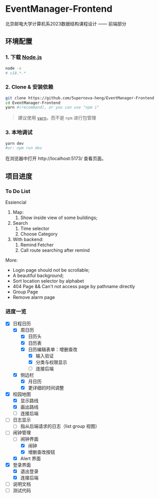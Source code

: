 # EventManager-Frontend

北京邮电大学计算机系2023数据结构课程设计 —— 前端部分

## 环境配置

### 1. 下载 [Node.js](https://nodejs.org/en)

```bash
node -v
# v18.*.*
```

### 2. Clone & 安装依赖

```bash
git clone https://github.com/5upernova-heng/EventManager-Frontend
cd EventManager-Frontend
yarn #(recommand), or you can use "npm i"
```

> 建议使用 [`yarn`](https://yarnpkg.com/)，而不是 `npm` 进行包管理

### 3. 本地调试

```bash
yarn dev 
#or: npm run dev
```

在浏览器中打开 http://localhost:5173/ 查看页面。

## 项目进度

### To Do List

Essiencial

1. Map:
   1. Show inside view of some buildings;
2. Search
   1. Time selector
   2. Choose Category
3. With backend:
   1. Remind Fetcher
   1. Call route searching after remind

More:
- Login page should not be scrollable;
- A beautiful background;
- Sort location selector by alphabet
- 404 Page && Can't not access page by pathname directly
- Group Page
- Remove alarm page

### 进度一览

- [x] 日程日历
  - [x] 周日历
    - [x] 日历头
    - [x] 日历表
    - [x] 日历编辑表单：增删查改
      - [x] 输入验证
      - [x] 分类与权限显示
      - [ ] 连接后端
  - [x] 侧边栏
    - [x] 月日历
    - [x] 更详细的时间调整
- [x] 校园地图
  - [x] 显示路线
  - [x] 画出路线
  - [ ] 连接后端
- [ ] 日志显示
  - [ ] 指从后端请求的日志（list group 视图）
- [ ] 闹钟管理
  - [ ] 闹钟界面
    - [x] 闹钟
    - [x] 增删查改按钮
  - [x] Alert 界面
- [x] 登录界面
  - [x] 退出登录
  - [x] 连接后端
- [ ] 说明文档
- [ ] 测试代码